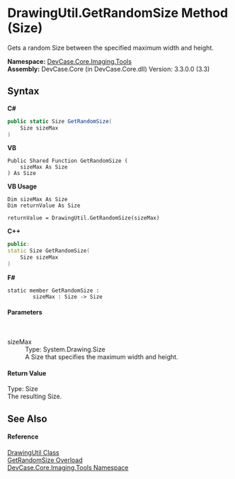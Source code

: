 # DrawingUtil.GetRandomSize Method (Size)
 

Gets a random Size between the specified maximum width and height.

**Namespace:**&nbsp;<a href="N_DevCase_Core_Imaging_Tools">DevCase.Core.Imaging.Tools</a><br />**Assembly:**&nbsp;DevCase.Core (in DevCase.Core.dll) Version: 3.3.0.0 (3.3)

## Syntax

**C#**<br />
``` C#
public static Size GetRandomSize(
	Size sizeMax
)
```

**VB**<br />
``` VB
Public Shared Function GetRandomSize ( 
	sizeMax As Size
) As Size
```

**VB Usage**<br />
``` VB Usage
Dim sizeMax As Size
Dim returnValue As Size

returnValue = DrawingUtil.GetRandomSize(sizeMax)
```

**C++**<br />
``` C++
public:
static Size GetRandomSize(
	Size sizeMax
)
```

**F#**<br />
``` F#
static member GetRandomSize : 
        sizeMax : Size -> Size 

```


#### Parameters
&nbsp;<dl><dt>sizeMax</dt><dd>Type: System.Drawing.Size<br />A Size that specifies the maximum width and height.</dd></dl>

#### Return Value
Type: Size<br />The resulting Size.

## See Also


#### Reference
<a href="T_DevCase_Core_Imaging_Tools_DrawingUtil">DrawingUtil Class</a><br /><a href="Overload_DevCase_Core_Imaging_Tools_DrawingUtil_GetRandomSize">GetRandomSize Overload</a><br /><a href="N_DevCase_Core_Imaging_Tools">DevCase.Core.Imaging.Tools Namespace</a><br />